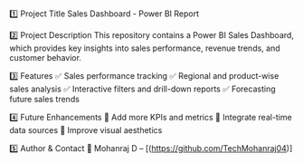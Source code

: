 1️⃣ Project Title
Sales Dashboard - Power BI Report

2️⃣ Project Description
This repository contains a Power BI Sales Dashboard, which provides key insights into sales performance, revenue trends, and customer behavior.

3️⃣ Features
✅ Sales performance tracking
✅ Regional and product-wise sales analysis
✅ Interactive filters and drill-down reports
✅ Forecasting future sales trends

4️⃣ Future Enhancements
🔹 Add more KPIs and metrics
🔹 Integrate real-time data sources
🔹 Improve visual aesthetics

5️⃣ Author & Contact
📧 Mohanraj D – [(https://github.com/TechMohanraj04)]
